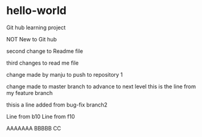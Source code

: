 # hello-world
Git hub learning project

NOT New to Git hub 

second change to Readme file

third changes to read me file

change made by manju to push to repository 1

change made to master branch to advance to next level
this is the line from my feature branch

thisis a line added from bug-fix branch2

Line from b10
Line from f10

AAAAAAA
BBBBB
CC
